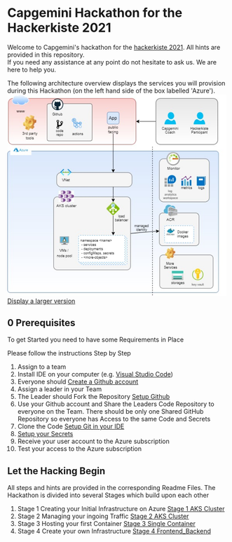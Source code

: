 # Capgemini Hackathon for the Hackerkiste 2021
Welcome to Capgemini's hackathon for the [hackerkiste 2021](https://2021.hackerkiste.de). All hints are provided in this repository.  
If you need any assistance at any point do not hesitate to ask us. We are here to help you.

The following architecture overview displays the services you will provision during this Hackathon (on the left hand side of the box labelled 'Azure').
<br><img src="./Architecture-Overview.jpg" width="500"/>
<br>[Display a larger version](Architecture-Overview.html)

## 0 Prerequisites
To get Started you need to have some Requirements in Place

Please follow the instructions Step by Step

1. Assign to a team
2. Install IDE on your computer (e.g. [Visual Studio Code](https://code.visualstudio.com/))
3. Everyone should [Create a Github account](https://github.com/signup)
5. Assign a leader in your Team
4. The Leader should Fork the Repository [Setup Github](01_SetupGitHub.md)
6. Use your Github account and Share the Leaders Code Repository to everyone on the Team. There should be only one Shared GitHub Repository so everyone has Access to the same Code and Secrets
7. Clone the Code [Setup Git in your IDE](02_SetupGit.md)
8. [Setup your Secrets](03_SetupGitHubActionSecrets.md)
9. Receive your user account to the Azure subscription
10. Test your access to the Azure subscription


## Let the Hacking Begin
All steps and hints are provided in the corresponding Readme Files.
The Hackathon is divided into several Stages which build upon each other

1. Stage 1 Creating your Initial Infrastructure on Azure [Stage 1 AKS Cluster](04_Stage_1_AKS_Cluster.md)
2. Stage 2 Managing your ingoing Traffic [Stage 2 AKS Cluster](05_Stage_2_Ingress.md)
3. Stage 3 Hosting your first Container [Stage 3 Single Container](06_Stage_3_SingleContainer.md)
4. Stage 4 Create your own Infrastructure [Stage 4 Frontend_Backend](07_Stage_4_Frontend_Backend.md)
